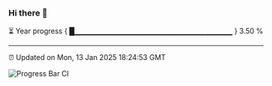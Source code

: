 ### Hi there 👋

⏳ Year progress { █▁▁▁▁▁▁▁▁▁▁▁▁▁▁▁▁▁▁▁▁▁▁▁▁▁▁▁▁▁ } 3.50 %

---

⏰ Updated on Mon, 13 Jan 2025 18:24:53 GMT

![Progress Bar CI](https://github.com/liununu/liununu/workflows/Progress%20Bar%20CI/badge.svg)
